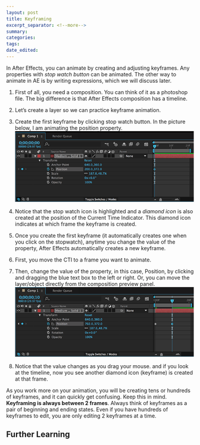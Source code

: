 ```yaml
---
layout: post	
title: Keyframing
excerpt_separator: <!--more-->
summary: 
categories:
tags:
date_edited:
---
```


In After Effects, you can animate by creating and adjusting keyframes. Any properties with *stop watch button* can be animated. The other way to animate in AE is by writing expressions, which we will discuss later.




1. First of all, you need a composition. You can think of it as a photoshop file. The big difference is that After Effects composition has a timeline.

2. Let’s create a layer so we can practice keyframe animation. 

3. Create the first keyframe by clicking stop watch button. In the picture below, I am animating the position property.
![Creating the first keyframe](/images/keyframing/keyframe-1.png)

4. Notice that the stop watch icon is highlighted and a *diamond icon* is also created at the position of the Current Time Indicator. This diamond icon indicates at which frame the keyframe is created.

5. Once you create the first keyframe (it automatically creates one when you click on the stopwatch), anytime you change the value of the property, After Effects automatically creates a new keyframe.

6. First, you move the CTI to a frame you want to animate. 

7. Then, change the value of the property, in this case, Position, by clicking and dragging the blue text box to the left or right. Or, you can move the layer/object directly from the composition preview panel.
![the second keyframe](/images/keyframing/keyframe-2.png)

8. Notice that the value changes as you drag your mouse. and if you look at the timeline, now you see another diamond icon (keyframe) is created at that frame.

As you work more on your animation, you will be creating tens or hundreds of keyframes, and it can quickly get confusing. Keep this in mind. **Keyframing is always between 2 frames**. Always think of keyframes as a pair of beginning and ending states. Even if you have hundreds of keyframes to edit, you are only editing 2 keyframes at a time.





## Further Learning


<!-- footnotes -->
